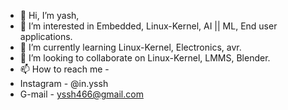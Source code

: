 - 👋 Hi, I’m yash,
- 👀 I’m interested in Embedded, Linux-Kernel, AI || ML, End user applications.
- 🌱 I’m currently learning Linux-Kernel, Electronics, avr.
- 💞️ I’m looking to collaborate on Linux-Kernel, LMMS, Blender.
- 📫 How to reach me - 
-   Instagram - @in.yssh
-   G-mail - yssh466@gmail.com


